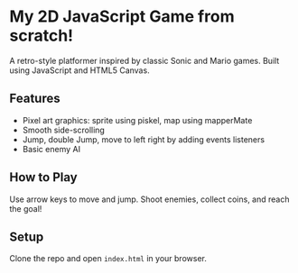 # My 2D JavaScript Game from scratch!

A retro-style platformer inspired by classic Sonic and Mario games. Built using JavaScript and HTML5 Canvas.

## Features
- Pixel art graphics: sprite using piskel, map using mapperMate
- Smooth side-scrolling 
- Jump, double Jump, move to left right by adding events listeners
- Basic enemy AI

## How to Play
Use arrow keys to move and jump. Shoot enemies, collect coins, and reach the goal!

## Setup
Clone the repo and open `index.html` in your browser.